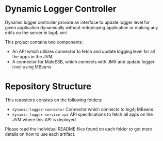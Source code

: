 # Dynamic Logger Controller

Dynamic logger controller provide an interface to update logger level for given application dynamically without redeploying application or making any edits on the server in log4j.xml

This project contains two components:

* An API which utilizes connector to fetch and update logging level for all the apps in the JVM
* A connector for MuleESB, which connects with JMX and update logger level using MBeans

# Repository Structure
This repository consists on the following folders:

* `dynamic-logger-connector` Connector which connects to log4j MBeans
* `dynamic-logger-service-api` API specifications to fetch all apps on the JVM where this API is deployed

Please read the individual README files found on each folder to get more details on how to use each artifact.
